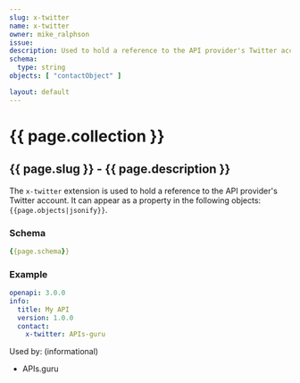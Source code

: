 ```yaml
---
slug: x-twitter
name: x-twitter
owner: mike_ralphson
issue:
description: Used to hold a reference to the API provider's Twitter account.
schema:
  type: string
objects: [ "contactObject" ]

layout: default
---
```


# {{ page.collection }}

## {{ page.slug }} - {{ page.description }}

The `x-twitter` extension is used to hold a reference to the API provider's Twitter account. It can appear as a property in the following objects: `{{page.objects|jsonify}}`.

### Schema

```yaml
{{page.schema}}
```

### Example

```yaml
openapi: 3.0.0
info:
  title: My API
  version: 1.0.0
  contact:
    x-twitter: APIs-guru
```

Used by: (informational)

* APIs.guru

